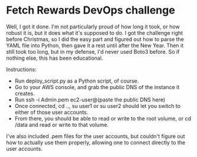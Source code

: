 # Fetch Rewards DevOps challenge

Well, I got it done. I'm not particularly proud of how long it took, or how robust it is, but it does what it's supposed to do. I got the challenge right before Christmas, so I
did the easy part and figured out how to parse the YAML file into Python, then gave it a rest until after the New Year. Then it still took too long, but in my defense, I'd never 
used Boto3 before. So if nothing else, this has been educational.

Instructions:
- Run deploy_script.py as a Python script, of course.
- Go to your AWS console, and grab the public DNS of the instance it creates.
- Run ssh -i Admin.pem ec2-user@(paste the public DNS here)
- Once connected, cd .., su user1 or su user2 should let you switch to either of those user accounts.
- From there, you should be able to read or write to the root volume, or cd /data and read or write to that volume.

I've also included .pem files for the user accounts, but couldn't figure out how to actually use them properly, allowing one to connect directly to the user accounts.
